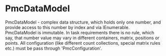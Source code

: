 # PmcDataModel
PmcDataModel - complex data structure, which holds only one number, and provide access to this number by index and via IEnumerable. PmcDataModel is immutable. In task requirements there is no rule, which say, that number value may vary in different containers, matrix, positions or points. All configuration (like different count collections, special matrix rules etc.) must be pass through 'PmcConfiguration'.
